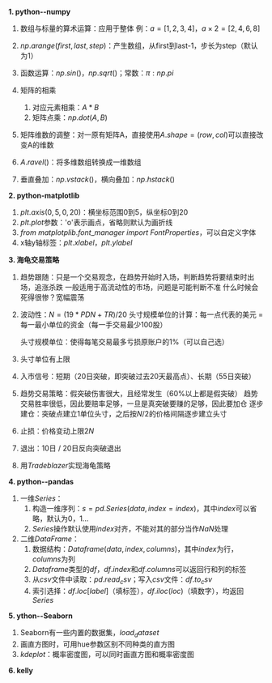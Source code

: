 **1. python--numpy**

1. 数组与标量的算术运算：应用于整体
   例：$a = [1,2,3,4]，a\times2 = [2,4,6,8]$
   
2. $np.arange(first, last, step)$：产生数组，从first到last-1，步长为step（默认为1）

3. 函数运算：$np.sin()，np.sqrt()$；常数：$\pi:np.pi$

4. 矩阵的相乘
   1. 对应元素相乘：$A*B$
   2. 矩阵点乘：$np.dot(A, B)$
   
5. 矩阵维数的调整：对一原有矩阵A，直接使用$A.shape=(row,col)$可以直接改变A的维数

6. $A.ravel()$：将多维数组转换成一维数组

7. 垂直叠加：$np.vstack$()，横向叠加：$np.hstack()$

   
   

**2. python-matplotlib**

1. $plt.axis(0, 5, 0, 20)$：横坐标范围0到5，纵坐标0到20
2. $plt.plot$参数：'o'表示画点，省略则默认为画折线
3. $from\ matplotplib.font\_manager\ import\ FontProperties$，可以自定义字体
4. x轴y轴标签：$plt.xlabel，plt.ylabel$



**3. 海龟交易策略**

1. 趋势跟随：只是一个交易观念，在趋势开始时入场，判断趋势将要结束时出场，追涨杀跌
   一般适用于高流动性的市场，问题是可能判断不准
   什么时候会死得很惨？宽幅震荡
   
2. 波动性：$N = (19 * PDN + TR) / 20$
   头寸规模单位的计算：每一点代表的美元 = 每一最小单位的资金（每一手交易最少100股）
   
   头寸规模单位：使得每笔交易最多亏损原账户的1%（可以自己选）
   
3. 头寸单位有上限

4. 入市信号：短期（20日突破，即突破过去20天最高点）、长期（55日突破）

5. 趋势交易策略：假突破伤害很大，且经常发生（60%以上都是假突破）
   趋势交易胜率很低，因此要赔率足够，一旦是真突破要赚的足够，因此要加仓
   逐步建仓：突破点建立1单位头寸，之后按$N/2$的价格间隔逐步建立头寸

6. 止损：价格变动上限$2N$

7. 退出：10日 / 20日反向突破退出

8. 用$Tradeblazer$实现海龟策略



**4. python--pandas**

1. 一维$Series$：
   1. 构造一维序列：$s = pd.Series(data, index = index)$，其中$index$可以省略，默认为$0，1...$
   2. $Series$操作默认使用$index$对齐，不能对其的部分当作$NaN$处理
2. 二维$DataFrame$：
   1. 数据结构：$Dataframe(data, index, columns)$，其中$index$为行，$columns$为列
   2. $Dataframe$类型的$df$，$df.index$和$df.columns$可以返回行和列的标签
   3. 从$csv$文件中读取：$pd.read_csv$；写入$csv$文件：$df.to_csv$
   4. 索引选择：$df.loc[label]$（填标签），$df.iloc(loc)$（填数字），均返回$Series$



**5. ython--Seaborn**

1. Seaborn有一些内置的数据集，$load_dataset$
2. 画直方图时，可用hue参数区别不同种类的直方图
3. $kdeplot$：概率密度图，可以同时画直方图和概率密度图



**6. kelly**

```

```